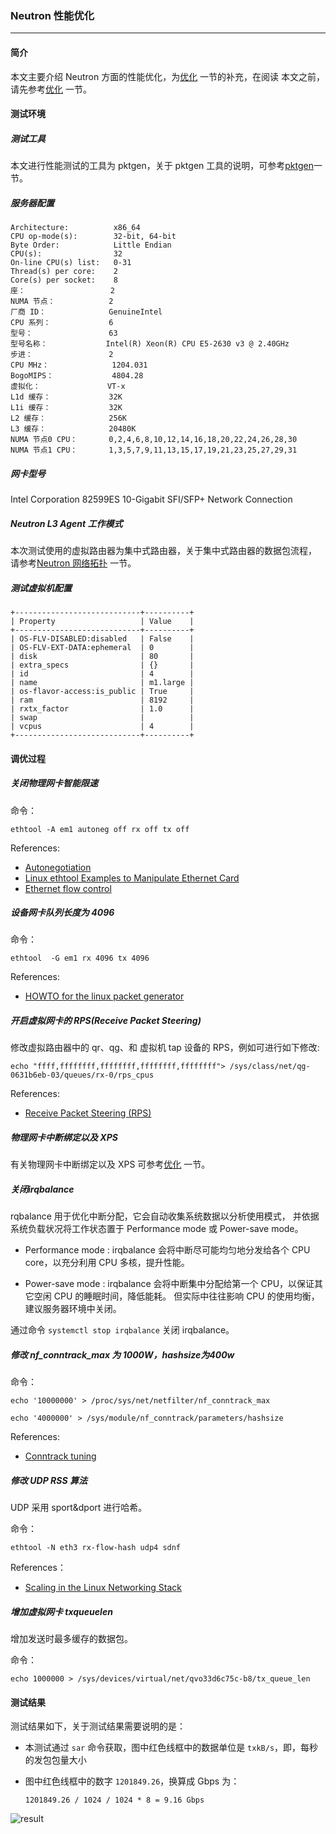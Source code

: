 ### Neutron 性能优化

------

#### 简介

  本文主要介绍 Neutron 方面的性能优化，为[优化](./optimization.md) 一节的补充，在阅读
本文之前，请先参考[优化](./optimization.md) 一节。


#### 测试环境

##### 测试工具

  本文进行性能测试的工具为 pktgen，关于 pktgen 工具的说明，可参考[pktgen](./pktgen.md)一节。

##### 服务器配置

```
Architecture:          x86_64
CPU op-mode(s):        32-bit, 64-bit
Byte Order:            Little Endian
CPU(s):                32
On-line CPU(s) list:   0-31
Thread(s) per core:    2
Core(s) per socket:    8
座：                   2
NUMA 节点：            2
厂商 ID：              GenuineIntel
CPU 系列：             6
型号：                 63
型号名称：             Intel(R) Xeon(R) CPU E5-2630 v3 @ 2.40GHz
步进：                 2
CPU MHz：              1204.031
BogoMIPS：             4804.28
虚拟化：               VT-x
L1d 缓存：             32K
L1i 缓存：             32K
L2 缓存：              256K
L3 缓存：              20480K
NUMA 节点0 CPU：       0,2,4,6,8,10,12,14,16,18,20,22,24,26,28,30
NUMA 节点1 CPU：       1,3,5,7,9,11,13,15,17,19,21,23,25,27,29,31
```

##### 网卡型号

Intel Corporation 82599ES 10-Gigabit SFI/SFP+ Network Connection

##### Neutron L3 Agent 工作模式

本次测试使用的虚拟路由器为集中式路由器，关于集中式路由器的数据包流程，
请参考[Neutron 网络拓扑](https://confluence.ustack.com/download/attachments/3047471/neutron%E7%BD%91%E7%BB%9C%E6%8B%93%E6%89%91.png?version=1&modificationDate=1435761215873&api=v2) 一节。
  
##### 测试虚拟机配置

```
+----------------------------+----------+
| Property                   | Value    |
+----------------------------+----------+
| OS-FLV-DISABLED:disabled   | False    |
| OS-FLV-EXT-DATA:ephemeral  | 0        |
| disk                       | 80       |
| extra_specs                | {}       |
| id                         | 4        |
| name                       | m1.large |
| os-flavor-access:is_public | True     |
| ram                        | 8192     |
| rxtx_factor                | 1.0      |
| swap                       |          |
| vcpus                      | 4        |
+----------------------------+----------+
```

#### 调优过程

##### 关闭物理网卡智能限速

命令：

`ethtool -A em1 autoneg off rx off tx off`

References:
- [Autonegotiation](https://en.wikipedia.org/wiki/Autonegotiation)
- [Linux ethtool Examples to Manipulate Ethernet Card](http://www.thegeekstuff.com/2010/10/ethtool-command/)
- [Ethernet flow control](https://en.wikipedia.org/wiki/Ethernet_flow_control)

##### 设备网卡队列长度为 4096

命令：

`ethtool  -G em1 rx 4096 tx 4096`

References:
- [HOWTO for the linux packet generator](https://www.kernel.org/doc/Documentation/networking/pktgen.txt)


##### 开启虚拟网卡的 RPS(Receive Packet Steering)

修改虚拟路由器中的 qr、qg、和 虚拟机 tap 设备的 RPS，例如可进行如下修改:

```echo "ffff,ffffffff,ffffffff,ffffffff,ffffffff"> /sys/class/net/qg-0631b6eb-03/queues/rx-0/rps_cpus```

References:
- [Receive Packet Steering (RPS)](https://access.redhat.com/documentation/en-US/Red_Hat_Enterprise_Linux/6/html/Performance_Tuning_Guide/network-rps.html)

##### 物理网卡中断绑定以及 XPS

有关物理网卡中断绑定以及 XPS 可参考[优化](./optimization.md) 一节。

##### 关闭irqbalance

rqbalance 用于优化中断分配，它会自动收集系统数据以分析使用模式，
并依据系统负载状况将工作状态置于 Performance mode 或 Power-save mode。

 - Performance mode :
   irqbalance 会将中断尽可能均匀地分发给各个 CPU core，以充分利用 CPU 多核，提升性能。

 - Power-save mode :
   irqbalance 会将中断集中分配给第一个 CPU，以保证其它空闲 CPU 的睡眠时间，降低能耗。
但实际中往往影响 CPU 的使用均衡，建议服务器环境中关闭。

通过命令 `systemctl stop irqbalance` 关闭 irqbalance。


##### 修改 nf_conntrack_max 为 1000W，hashsize为400w

命令：

`echo '10000000' > /proc/sys/net/netfilter/nf_conntrack_max`

`echo '4000000' > /sys/module/nf_conntrack/parameters/hashsize`


References:

- [Conntrack tuning](https://confluence.ustack.com/pages/viewpage.action?pageId=4372185)


##### 修改 UDP RSS 算法

UDP 采用 sport&dport 进行哈希。

命令：

`ethtool -N eth3 rx-flow-hash udp4 sdnf`

References：

 - [Scaling in the Linux Networking Stack](https://www.kernel.org/doc/Documentation/networking/scaling.txt)


##### 增加虚拟网卡 txqueuelen

 增加发送时最多缓存的数据包。

命令：

`echo 1000000 > /sys/devices/virtual/net/qvo33d6c75c-b8/tx_queue_len`


#### 测试结果

测试结果如下，关于测试结果需要说明的是：

 - 本测试通过 `sar` 命令获取，图中红色线框中的数据单位是 `txkB/s`，即，每秒的发包包量大小
 - 图中红色线框中的数字 `1201849.26`，换算成 Gbps 为：

   `1201849.26 / 1024 / 1024 * 8 = 9.16 Gbps` 

![result][1]

[1]: ../../images/system/QQ20160818-1.png

